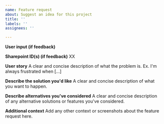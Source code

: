 ```yaml
---
name: Feature request
about: Suggest an idea for this project
title: ''
labels: ''
assignees: ''

---
```

**User input (if feedback)**

**Sharepoint ID(s) (if feedback)**
XX

**User story**
A clear and concise description of what the problem is. Ex. I'm always frustrated when [...]

**Describe the solution you'd like**
A clear and concise description of what you want to happen.

**Describe alternatives you've considered**
A clear and concise description of any alternative solutions or features you've considered.

**Additional context**
Add any other context or screenshots about the feature request here.
